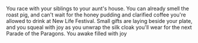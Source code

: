 You race with your siblings to your aunt's house. You can already smell the roast pig, and can't wait for the honey pudding and clarified coffee you're allowed to drink
at New Life Festival. Small gifts are laying beside your plate, and you squeal with joy as you unwrap the silk cloak you'll wear for the next Parade of the Paragons.
You awake filled with joy
